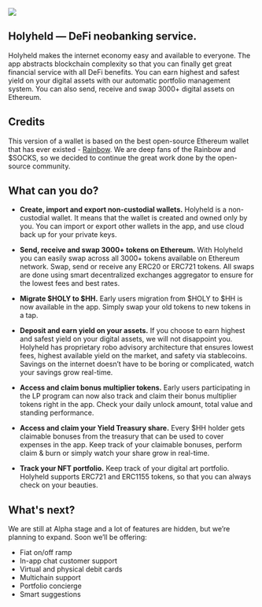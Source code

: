 ![](https://miro.medium.com/max/4800/1*s5C0LQ4InO2UoFIMkPoLyA.png)
## Holyheld — DeFi neobanking service.

Holyheld makes the internet economy easy and available to everyone. The app abstracts blockchain complexity so that you can finally get great financial service with all DeFi benefits. You can earn highest and safest yield on your digital assets with our automatic portfolio management system. You can also send, receive and swap 3000+ digital assets on Ethereum.  

## Credits
This version of a wallet is based on the best open-source Ethereum wallet that has ever existed - [Rainbow](https://rainbow.me). We are deep fans of the Rainbow and $SOCKS, so we decided to continue the great work done by the open-source community. 

## What can you do?

* **Create, import and export non-custodial wallets.**
Holyheld is a non-custodial wallet. It means that the wallet is created and owned only by you. You can import or export other wallets in the app, and use cloud back up for your private keys.

* **Send, receive and swap 3000+ tokens on Ethereum.**
With Holyheld you can easily swap across all 3000+ tokens available on Ethereum network. Swap, send or receive any ERC20 or ERC721 tokens. All swaps are done using smart decentralized exchanges aggregator to ensure for the lowest fees and best rates.

* **Migrate $HOLY to $HH.**
Early users migration from $HOLY to $HH is now available in the app. Simply swap your old tokens to new tokens in a tap.

* **Deposit and earn yield on your assets.**
If you choose to earn highest and safest yield on your digital assets, we will not disappoint you. Holyheld has proprietary robo advisory architecture that ensures lowest fees, highest available yield on the market, and safety via stablecoins. Savings on the internet doesn’t have to be boring or complicated, watch your savings grow real-time.

* **Access and claim bonus multiplier tokens.**
Early users participating in the LP program can now also track and claim their bonus multiplier tokens right in the app. Check your daily unlock amount, total value and standing performance.

* **Access and claim your Yield Treasury share.**
Every $HH holder gets claimable bonuses from the treasury that can be used to cover expenses in the app. Keep track of your claimable bonuses, perform claim & burn or simply watch your share grow in real-time.

* **Track your NFT portfolio.**
Keep track of your digital art portfolio. Holyheld supports ERC721 and ERC1155 tokens, so that you can always check on your beauties. 

## What's next?
We are still at Alpha stage and a lot of features are hidden, but we’re planning to expand. Soon we’ll be offering:
* Fiat on/off ramp
* In-app chat customer support
* Virtual and physical debit cards
* Multichain support
* Portfolio concierge
* Smart suggestions

